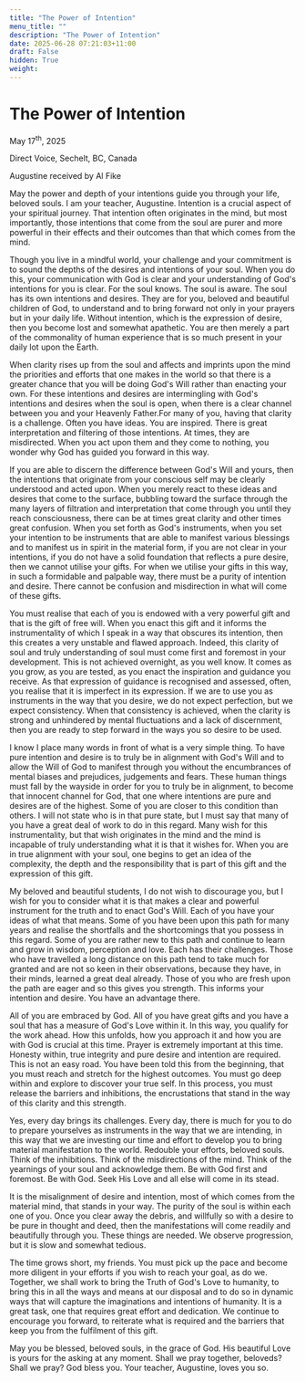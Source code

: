 ```yaml
---
title: "The Power of Intention"
menu_title: ""
description: "The Power of Intention"
date: 2025-06-28 07:21:03+11:00
draft: False
hidden: True
weight:
---
```

# The Power of Intention

May 17<sup>th</sup>, 2025

Direct Voice, Sechelt, BC, Canada

Augustine received by Al Fike

May the power and depth of your intentions guide you through your life, beloved souls. I am your teacher, Augustine. Intention is a crucial aspect of your spiritual journey. That intention often originates in the mind, but most importantly, those intentions that come from the soul are purer and more powerful in their effects and their outcomes than that which comes from the mind.

Though you live in a mindful world, your challenge and your commitment is to sound the depths of the desires and intentions of your soul. When you do this, your communication with God is clear and your understanding of God's intentions for you is clear. For the soul knows. The soul is aware. The soul has its own intentions and desires. They are for you, beloved and beautiful children of God, to understand and to bring forward not only in your prayers but in your daily life. Without intention, which is the expression of desire, then you become lost and somewhat apathetic. You are then merely a part of the commonality of human experience that is so much present in your daily lot upon the Earth.

When clarity rises up from the soul and affects and imprints upon the mind the priorities and efforts that one makes in the world so that there is a greater chance that you will be doing God's Will rather than enacting your own. For these intentions and desires are intermingling with God's intentions and desires when the soul is open, when there is a clear channel between you and your Heavenly Father.For many of you, having that clarity is a challenge. Often you have ideas. You are inspired. There is great interpretation and filtering of those intentions. At times, they are misdirected. When you act upon them and they come to nothing, you wonder why God has guided you forward in this way.

If you are able to discern the difference between God's Will and yours, then the intentions that originate from your conscious self may be clearly understood and acted upon. When you merely react to these ideas and desires that come to the surface, bubbling toward the surface through the many layers of filtration and interpretation that come through you until they reach consciousness, there can be at times great clarity and other times great confusion. When you set forth as God's instruments, when you set your intention to be instruments that are able to manifest various blessings and to manifest us in spirit in the material form, if you are not clear in your intentions, if you do not have a solid foundation that reflects a pure desire, then we cannot utilise your gifts. For when we utilise your gifts in this way, in such a formidable and palpable way, there must be a purity of intention and desire. There cannot be confusion and misdirection in what will come of these gifts.

You must realise that each of you is endowed with a very powerful gift and that is the gift of free will. When you enact this gift and it informs the instrumentality of which I speak in a way that obscures its intention, then this creates a very unstable and flawed approach. Indeed, this clarity of soul and truly understanding of soul must come first and foremost in your development. This is not achieved overnight, as you well know. It comes as you grow, as you are tested, as you enact the inspiration and guidance you receive. As that expression of guidance is recognised and assessed, often, you realise that it is imperfect in its expression. If we are to use you as instruments in the way that you desire, we do not expect perfection, but we expect consistency. When that consistency is achieved, when the clarity is strong and unhindered by mental fluctuations and a lack of discernment, then you are ready to step forward in the ways you so desire to be used.

I know I place many words in front of what is a very simple thing. To have pure intention and desire is to truly be in alignment with God's Will and to allow the Will of God to manifest through you without the encumbrances of mental biases and prejudices, judgements and fears. These human things must fall by the wayside in order for you to truly be in alignment, to become that innocent channel for God, that one where intentions are pure and desires are of the highest. Some of you are closer to this condition than others. I will not state who is in that pure state, but I must say that many of you have a great deal of work to do in this regard. Many wish for this instrumentality, but that wish originates in the mind and the mind is incapable of truly understanding what it is that it wishes for. When you are in true alignment with your soul, one begins to get an idea of the complexity, the depth and the responsibility that is part of this gift and the expression of this gift.

My beloved and beautiful students, I do not wish to discourage you, but I wish for you to consider what it is that makes a clear and powerful instrument for the truth and to enact God's Will. Each of you have your ideas of what that means. Some of you have been upon this path for many years and realise the shortfalls and the shortcomings that you possess in this regard. Some of you are rather new to this path and continue to learn and grow in wisdom, perception and love. Each has their challenges. Those who have travelled a long distance on this path tend to take much for granted and are not so keen in their observations, because they have, in their minds, learned a great deal already. Those of you who are fresh upon the path are eager and so this gives you strength. This informs your intention and desire. You have an advantage there.

All of you are embraced by God. All of you have great gifts and you have a soul that has a measure of God's Love within it. In this way, you qualify for the work ahead. How this unfolds, how you approach it and how you are with God is crucial at this time. Prayer is extremely important at this time. Honesty within, true integrity and pure desire and intention are required. This is not an easy road. You have been told this from the beginning, that you must reach and stretch for the highest outcomes. You must go deep within and explore to discover your true self. In this process, you must release the barriers and inhibitions, the encrustations that stand in the way of this clarity and this strength.

Yes, every day brings its challenges. Every day, there is much for you to do to prepare yourselves as instruments in the way that we are intending, in this way that we are investing our time and effort to develop you to bring material manifestation to the world. Redouble your efforts, beloved souls. Think of the inhibitions. Think of the misdirections of the mind. Think of the yearnings of your soul and acknowledge them. Be with God first and foremost. Be with God. Seek His Love and all else will come in its stead.

It is the misalignment of desire and intention, most of which comes from the material mind, that stands in your way. The purity of the soul is within each one of you. Once you clear away the debris, and willfully so with a desire to be pure in thought and deed, then the manifestations will come readily and beautifully through you. These things are needed. We observe progression, but it is slow and somewhat tedious.

The time grows short, my friends. You must pick up the pace and become more diligent in your efforts if you wish to reach your goal, as do we. Together, we shall work to bring the Truth of God's Love to humanity, to bring this in all the ways and means at our disposal and to do so in dynamic ways that will capture the imaginations and intentions of humanity. It is a great task, one that requires great effort and dedication. We continue to encourage you forward, to reiterate what is required and the barriers that keep you from the fulfilment of this gift.

May you be blessed, beloved souls, in the grace of God. His beautiful Love is yours for the asking at any moment. Shall we pray together, beloveds? Shall we pray? God bless you. Your teacher, Augustine, loves you so.
